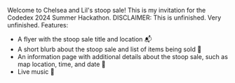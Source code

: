 Welcome to Chelsea and Lil's stoop sale! This is my invitation for the Codedex 2024 Summer Hackathon.
DISCLAIMER: This is unfinished. Very unfinished.
Features:
- A flyer with the stoop sale title and location 📬
- A short blurb about the stoop sale and list of items being sold 📃
- An information page with additional details about the stoop sale, such as map location, time, and date 📅
- Live music 🎵
